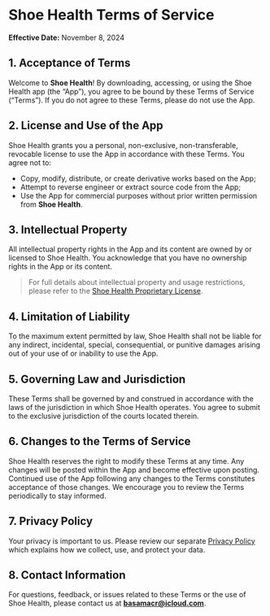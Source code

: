 # Shoe Health Terms of Service

**Effective Date:** November 8, 2024

## 1. Acceptance of Terms

Welcome to **Shoe Health**! By downloading, accessing, or using the Shoe Health app (the “App”), you agree to be bound by these Terms of Service (“Terms”). If you do not agree to these Terms, please do not use the App.

## 2. License and Use of the App

Shoe Health grants you a personal, non-exclusive, non-transferable, revocable license to use the App in accordance with these Terms. You agree not to:
- Copy, modify, distribute, or create derivative works based on the App;
- Attempt to reverse engineer or extract source code from the App;
- Use the App for commercial purposes without prior written permission from **Shoe Health**.

## 3. Intellectual Property

All intellectual property rights in the App and its content are owned by or licensed to Shoe Health. You acknowledge that you have no ownership rights in the App or its content.

> For full details about intellectual property and usage restrictions, please refer to the [Shoe Health Proprietary License](LICENSE.txt).

## 4. Limitation of Liability

To the maximum extent permitted by law, Shoe Health shall not be liable for any indirect, incidental, special, consequential, or punitive damages arising out of your use of or inability to use the App.

## 5. Governing Law and Jurisdiction

These Terms shall be governed by and construed in accordance with the laws of the jurisdiction in which Shoe Health operates. You agree to submit to the exclusive jurisdiction of the courts located therein.

## 6. Changes to the Terms of Service

Shoe Health reserves the right to modify these Terms at any time. Any changes will be posted within the App and become effective upon posting. Continued use of the App following any changes to the Terms constitutes acceptance of those changes. We encourage you to review the Terms periodically to stay informed.

## 7. Privacy Policy

Your privacy is important to us. Please review our separate [Privacy Policy](PRIVACY_POLICY.md) which explains how we collect, use, and protect your data.

## 8. Contact Information

For questions, feedback, or issues related to these Terms or the use of Shoe Health, please contact us at **basamacr@icloud.com**.

